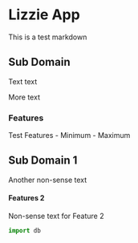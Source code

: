 # Lizzie App

This is a test markdown


## Sub Domain

Text text

More text

### Features

Test Features
    - Minimum
    - Maximum


## Sub Domain 1

Another non-sense text

#### Features 2
 
 Non-sense text for Feature 2

 ``` python
import db



 ```